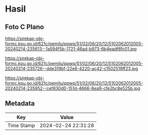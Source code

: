 # Hasil

## Foto C Plano

https://sirekap-obj-formc.kpu.go.id/621c/pemilu/ppwp/51/02/06/20/12/5102062012005-20240214-235613--1a594f5b-1721-46ad-b973-6b4eadf6fc01.jpg

https://sirekap-obj-formc.kpu.go.id/621c/pemilu/ppwp/51/02/06/20/12/5102062012005-20240214-235726--dde319bf-22e6-4220-ac42-c1502519ff23.jpg

https://sirekap-obj-formc.kpu.go.id/621c/pemilu/ppwp/51/02/06/20/12/5102062012005-20240214-235952--cef830d0-151d-4666-8ea9-cfe2bc8e525b.jpg


## Metadata

| Key        | Value               |
| ---------- | ------------------- |
| Time Stamp | 2024-02-24 22:31:28 |



